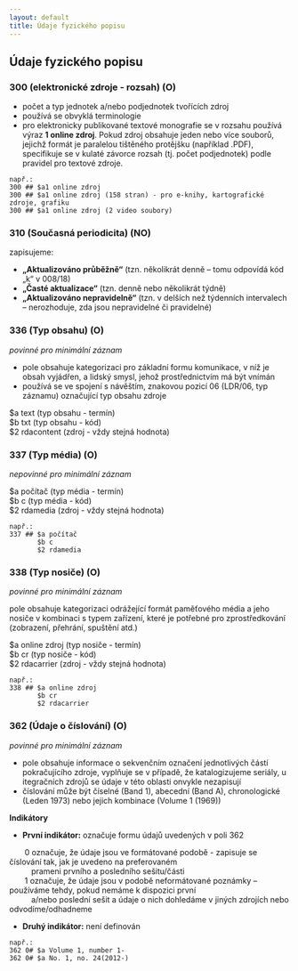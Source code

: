 ```yaml
---
layout: default
title: Údaje fyzického popisu
---
```

## Údaje fyzického popisu

### 300 (elektronické zdroje - rozsah) (O)
* počet a typ jednotek a/nebo podjednotek tvořících zdroj
* používá se obvyklá terminologie
* pro elektronicky publikované textové monografie se v rozsahu používá výraz **1 online zdroj**. Pokud zdroj obsahuje jeden nebo více souborů, jejichž formát je paralelou tištěného protějšku (například .PDF), specifikuje se v kulaté závorce rozsah (tj. počet podjednotek) podle pravidel pro textové zdroje.

```
např.:
300 ## $a1 online zdroj
300 ## $a1 online zdroj (158 stran) - pro e-knihy, kartografické zdroje, grafiku
300 ## $a1 online zdroj (2 video soubory)
```

### 310 (Současná periodicita) (NO)

zapisujeme:
  * **„Aktualizováno průběžně“** (tzn. několikrát denně – tomu odpovídá kód „k“ v 008/18)
  * **„Časté aktualizace“** (tzn. denně nebo několikrát týdně)
  * **„Aktualizováno nepravidelně“** (tzn. v delších než týdenních intervalech – nerozhoduje, zda jsou nepravidelné či pravidelné)

### 336 (Typ obsahu) (O)
*povinné pro minimální záznam*

* pole obsahuje kategorizaci pro základní formu komunikace, v níž je obsah vyjádřen, a lidský smysl, jehož prostřednictvím má být vnímán
* používá se ve spojení s návěštím, znakovou pozicí 06 (LDR/06, typ záznamu) označující typ obsahu zdroje

 $a text (typ obsahu - termín)  
 $b txt (typ obsahu - kód)  
 $2 rdacontent (zdroj - vždy stejná hodnota)  

### 337 (Typ média) (O)
*nepovinné pro minimální záznam*

$a počítač (typ média - termín)  
$b c (typ média - kód)  
$2 rdamedia (zdroj - vždy stejná hodnota)

```
např.:
337 ## $a počítač  
       $b c  
       $2 rdamedia  
```

### 338 (Typ nosiče) (O)
*povinné pro minimální záznam*

pole obsahuje kategorizaci odrážející formát paměťového média a jeho nosiče v kombinaci s typem zařízení, které je potřebné pro zprostředkování (zobrazení, přehrání, spuštění atd.)

$a online zdroj (typ nosiče - termín)    
$b cr (typ nosiče - kód)  
$2 rdacarrier (zdroj - vždy stejná hodnota)  

```
např.:
338 ## $a online zdroj  
       $b cr  
       $2 rdacarrier
```
### 362 (Údaje o číslování) (O)
*povinné pro minimální záznam*

* pole obsahuje informace o sekvenčním označení jednotlivých částí pokračujícího zdroje, vyplňuje se v případě, že katalogizujeme seriály, u itegračních zdrojů se údaje v této oblasti onvykle nezapisují
* číslování může být číselné (Band 1), abecední (Band A), chronologické
(Leden 1973) nebo jejich kombinace (Volume 1 (1969))


**Indikátory**

* **První indikátor:** označuje formu údajů uvedených v poli 362

&nbsp;&nbsp;&nbsp;&nbsp;&nbsp;&nbsp; 0 označuje, že údaje jsou ve formátované podobě - zapisuje se číslování tak, jak je uvedeno na preferovaném  
&nbsp;&nbsp;&nbsp;&nbsp;&nbsp;&nbsp;&nbsp;&nbsp;&nbsp; prameni prvního a posledního sešitu/části   
&nbsp;&nbsp;&nbsp;&nbsp;&nbsp;&nbsp; 1 označuje, že údaje jsou v podobě neformátované poznámky – používáme tehdy, pokud nemáme k dispozici první  
&nbsp;&nbsp;&nbsp;&nbsp;&nbsp;&nbsp;&nbsp;&nbsp;&nbsp; a/nebo poslední sešit a údaje o nich dohledáme v jiných zdrojích nebo odvodíme/odhadneme

* **Druhý indikátor:** není definován


```
např.:
362 0# $a Volume 1, number 1-
362 0# $a No. 1, no. 24(2012-)
```
